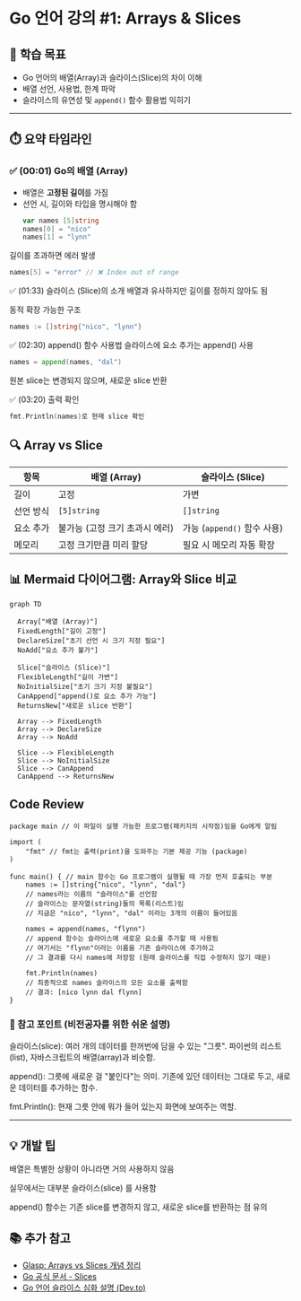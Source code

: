 # Go 언어 강의 #1: Arrays & Slices

## 🧠 학습 목표
- Go 언어의 배열(Array)과 슬라이스(Slice)의 차이 이해
- 배열 선언, 사용법, 한계 파악
- 슬라이스의 유연성 및 `append()` 함수 활용법 익히기

---

## ⏱️ 요약 타임라인

### ✅ (00:01) Go의 배열 (Array)
- 배열은 **고정된 길이**를 가짐
- 선언 시, 길이와 타입을 명시해야 함
  ```go
  var names [5]string
  names[0] = "nico"
  names[1] = "lynn"
  ```
길이를 초과하면 에러 발생

```go
names[5] = "error" // ❌ Index out of range
```
✅ (01:33) 슬라이스 (Slice)의 소개
배열과 유사하지만 길이를 정하지 않아도 됨

동적 확장 가능한 구조

```go
names := []string{"nico", "lynn"}
```
✅ (02:30) append() 함수 사용법
슬라이스에 요소 추가는 append() 사용

```go
names = append(names, "dal")
```
원본 slice는 변경되지 않으며, 새로운 slice 반환

✅ (03:20) 출력 확인
```go
fmt.Println(names)로 현재 slice 확인
```

## 🔍 Array vs Slice

| 항목    | 배열 (Array)         | 슬라이스 (Slice)          |
| ----- | ------------------ | --------------------- |
| 길이    | 고정                 | 가변                    |
| 선언 방식 | `[5]string`        | `[]string`            |
| 요소 추가 | 불가능 (고정 크기 초과시 에러) | 가능 (`append()` 함수 사용) |
| 메모리   | 고정 크기만큼 미리 할당      | 필요 시 메모리 자동 확장        |



## 📊 Mermaid 다이어그램: Array와 Slice 비교
```mermaid
graph TD

  Array["배열 (Array)"]
  FixedLength["길이 고정"]
  DeclareSize["초기 선언 시 크기 지정 필요"]
  NoAdd["요소 추가 불가"]

  Slice["슬라이스 (Slice)"]
  FlexibleLength["길이 가변"]
  NoInitialSize["초기 크기 지정 불필요"]
  CanAppend["append()로 요소 추가 가능"]
  ReturnsNew["새로운 slice 반환"]

  Array --> FixedLength
  Array --> DeclareSize
  Array --> NoAdd

  Slice --> FlexibleLength
  Slice --> NoInitialSize
  Slice --> CanAppend
  CanAppend --> ReturnsNew
```

## Code Review

```
package main // 이 파일이 실행 가능한 프로그램(패키지의 시작점)임을 Go에게 알림

import (
	"fmt" // fmt는 출력(print)을 도와주는 기본 제공 기능 (package)
)

func main() { // main 함수는 Go 프로그램이 실행될 때 가장 먼저 호출되는 부분
	names := []string{"nico", "lynn", "dal"} 
	// names라는 이름의 "슬라이스"를 선언함
	// 슬라이스는 문자열(string)들의 목록(리스트)임
	// 지금은 "nico", "lynn", "dal" 이라는 3개의 이름이 들어있음

	names = append(names, "flynn")
	// append 함수는 슬라이스에 새로운 요소를 추가할 때 사용됨
	// 여기서는 "flynn"이라는 이름을 기존 슬라이스에 추가하고
	// 그 결과를 다시 names에 저장함 (원래 슬라이스를 직접 수정하지 않기 때문)

	fmt.Println(names)
	// 최종적으로 names 슬라이스의 모든 요소를 출력함
	// 결과: [nico lynn dal flynn]
}
```
### 🧠 참고 포인트 (비전공자를 위한 쉬운 설명)

슬라이스(slice): 여러 개의 데이터를 한꺼번에 담을 수 있는 "그릇". 파이썬의 리스트(list), 자바스크립트의 배열(array)과 비슷함.

append(): 그릇에 새로운 걸 "붙인다"는 의미. 기존에 있던 데이터는 그대로 두고, 새로운 데이터를 추가하는 함수.

fmt.Println(): 현재 그릇 안에 뭐가 들어 있는지 화면에 보여주는 역할.

--- 

## 💡 개발 팁

배열은 특별한 상황이 아니라면 거의 사용하지 않음

실무에서는 대부분 슬라이스(slice) 를 사용함

append() 함수는 기존 slice를 변경하지 않고, 새로운 slice를 반환하는 점 유의


## 📚 추가 참고

- [Glasp: Arrays vs Slices 개념 정리](https://read.glasp.co)
- [Go 공식 문서 - Slices](https://go.dev/blog/slices)
- [Go 언어 슬라이스 심화 설명 (Dev.to)](https://dev.to/shrsv/mastering-go-slices-a-deep-dive-from-zero-to-hero-1n97)
